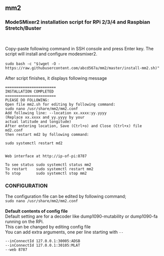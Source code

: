 ## mm2
### ModeSMixer2 installation script for RPi 2/3/4 and Raspbian Stretch/Buster 
</br>

Copy-paste following command in SSH console and press Enter key. The script will install and configure modesmixer2. </br></br>
`sudo bash -c "$(wget -O - https://raw.githubusercontent.com/abcd567a/mm2/master/install-mm2.sh)" `</br></br>
After script finishes, it displays following message
```
=======================
INSTALLATION COMPLETED
=======================
PLEASE DO FOLLOWING:
Open file mm2.sh for editing by following command:
sudo nano /usr/share/mm2/mm2.conf
Add following line: --location xx.xxxx:yy.yyyy 
(Replace xx.xxxx and yy.yyyy by your 
actual latitude and longitude) 
After entering location, Save (Ctrl+o) and Close (Ctrl+x) file md2.conf 
then restart md2 by following command: 

sudo systemctl restart md2


Web interface at http://ip-of-pi:8787

To see status sudo systemctl status mm2
To restart    sudo systemctl restart mm2
To stop       sudo systemctl stop mm2
```

### CONFIGURATION </br>
The configuration file can be edited by following command; </br>
`sudo nano /usr/share/mm2/mm2.conf ` </br></br>
**Default contents of config file**</br>
Default setting are for a decoder like dump1090-mutability or dump1090-fa running on the RPi. </br>
This can be changed by editing config file</br>
You can add extra arguments, one per line starting with `--` </br>
```
--inConnectId 127.0.0.1:30005:ADSB
--inConnectId 127.0.0.1:30105:MLAT
--web 8787

```

